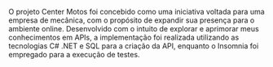 O projeto Center Motos foi concebido como uma iniciativa voltada para uma empresa de mecânica, com o propósito de expandir sua presença para o ambiente online. Desenvolvido com o intuito de explorar e aprimorar meus conhecimentos em APIs, a implementação foi realizada utilizando as tecnologias C# .NET e SQL para a criação da API, enquanto o Insomnia foi empregado para a execução de testes.
